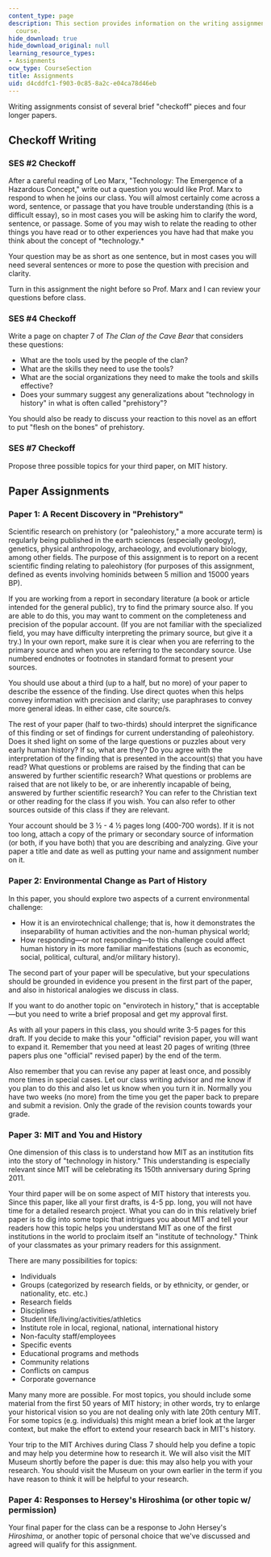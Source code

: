 ```yaml
---
content_type: page
description: This section provides information on the writing assignments for the
  course.
hide_download: true
hide_download_original: null
learning_resource_types:
- Assignments
ocw_type: CourseSection
title: Assignments
uid: d4cddfc1-f903-0c85-8a2c-e04ca78d46eb
---
```


Writing assignments consist of several brief "checkoff" pieces and four longer papers.

Checkoff Writing
----------------

### SES #2 Checkoff

After a careful reading of Leo Marx, "Technology: The Emergence of a Hazardous Concept," write out a question you would like Prof. Marx to respond to when he joins our class. You will almost certainly come across a word, sentence, or passage that you have trouble understanding (this is a difficult essay), so in most cases you will be asking him to clarify the word, sentence, or passage. Some of you may wish to relate the reading to other things you have read or to other experiences you have had that make you think about the concept of \*technology.\*

Your question may be as short as one sentence, but in most cases you will need several sentences or more to pose the question with precision and clarity.

Turn in this assignment the night before so Prof. Marx and I can review your questions before class.

### SES #4 Checkoff

Write a page on chapter 7 of _The Clan of the Cave Bear_ that considers these questions:

*   What are the tools used by the people of the clan?
*   What are the skills they need to use the tools?
*   What are the social organizations they need to make the tools and skills effective?
*   Does your summary suggest any generalizations about "technology in history" in what is often called "prehistory"?

You should also be ready to discuss your reaction to this novel as an effort to put "flesh on the bones" of prehistory.

### SES #7 Checkoff

Propose three possible topics for your third paper, on MIT history.

Paper Assignments
-----------------

### Paper 1: A Recent Discovery in "Prehistory"

Scientific research on prehistory (or "paleohistory," a more accurate term) is regularly being published in the earth sciences (especially geology), genetics, physical anthropology, archaeology, and evolutionary biology, among other fields. The purpose of this assignment is to report on a recent scientific finding relating to paleohistory (for purposes of this assignment, defined as events involving hominids between 5 million and 15000 years BP).

If you are working from a report in secondary literature (a book or article intended for the general public), try to find the primary source also. If you are able to do this, you may want to comment on the completeness and precision of the popular account. (If you are not familiar with the specialized field, you may have difficulty interpreting the primary source, but give it a try.) In your own report, make sure it is clear when you are referring to the primary source and when you are referring to the secondary source. Use numbered endnotes or footnotes in standard format to present your sources.

You should use about a third (up to a half, but no more) of your paper to describe the essence of the finding. Use direct quotes when this helps convey information with precision and clarity; use paraphrases to convey more general ideas. In either case, cite source/s.

The rest of your paper (half to two-thirds) should interpret the significance of this finding or set of findings for current understanding of paleohistory. Does it shed light on some of the large questions or puzzles about very early human history? If so, what are they? Do you agree with the interpretation of the finding that is presented in the account(s) that you have read? What questions or problems are raised by the finding that can be answered by further scientific research? What questions or problems are raised that are not likely to be, or are inherently incapable of being, answered by further scientific research? You can refer to the Christian text or other reading for the class if you wish. You can also refer to other sources outside of this class if they are relevant.

Your account should be 3 ½ - 4 ½ pages long (400-700 words). If it is not too long, attach a copy of the primary or secondary source of information (or both, if you have both) that you are describing and analyzing. Give your paper a title and date as well as putting your name and assignment number on it.

### Paper 2: Environmental Change as Part of History

In this paper, you should explore two aspects of a current environmental challenge:

*   How it is an envirotechnical challenge; that is, how it demonstrates the inseparability of human activities and the non-human physical world;
*   How responding—or not responding—to this challenge could affect human history in its more familiar manifestations (such as economic, social, political, cultural, and/or military history).

The second part of your paper will be speculative, but your speculations should be grounded in evidence you present in the first part of the paper, and also in historical analogies we discuss in class.

If you want to do another topic on "envirotech in history," that is acceptable—but you need to write a brief proposal and get my approval first.

As with all your papers in this class, you should write 3-5 pages for this draft. If you decide to make this your "official" revision paper, you will want to expand it. Remember that you need at least 20 pages of writing (three papers plus one "official" revised paper) by the end of the term.

Also remember that you can revise any paper at least once, and possibly more times in special cases. Let our class writing advisor and me know if you plan to do this and also let us know when you turn it in. Normally you have two weeks (no more) from the time you get the paper back to prepare and submit a revision. Only the grade of the revision counts towards your grade.

### Paper 3: MIT and You and History

One dimension of this class is to understand how MIT as an institution fits into the story of "technology in history." This understanding is especially relevant since MIT will be celebrating its 150th anniversary during Spring 2011.

Your third paper will be on some aspect of MIT history that interests you. Since this paper, like all your first drafts, is 4-5 pp. long, you will not have time for a detailed research project. What you can do in this relatively brief paper is to dig into some topic that intrigues you about MIT and tell your readers how this topic helps you understand MIT as one of the first institutions in the world to proclaim itself an "institute of technology." Think of your classmates as your primary readers for this assignment.

There are many possibilities for topics:

*   Individuals
*   Groups (categorized by research fields, or by ethnicity, or gender, or nationality, etc. etc.)
*   Research fields
*   Disciplines
*   Student life/living/activities/athletics
*   Institute role in local, regional, national, international history
*   Non-faculty staff/employees
*   Specific events
*   Educational programs and methods
*   Community relations
*   Conflicts on campus
*   Corporate governance

Many many more are possible. For most topics, you should include some material from the first 50 years of MIT history; in other words, try to enlarge your historical vision so you are not dealing only with late 20th century MIT. For some topics (e.g. individuals) this might mean a brief look at the larger context, but make the effort to extend your research back in MIT's history.

Your trip to the MIT Archives during Class 7 should help you define a topic and may help you determine how to research it. We will also visit the MIT Museum shortly before the paper is due: this may also help you with your research. You should visit the Museum on your own earlier in the term if you have reason to think it will be helpful to your research.

### Paper 4: Responses to Hersey's Hiroshima (or other topic w/ permission)

Your final paper for the class can be a response to John Hersey's _Hiroshima_, or another topic of personal choice that we've discussed and agreed will qualify for this assignment.